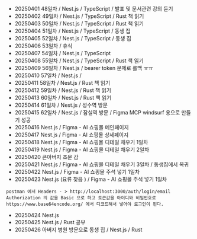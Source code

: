 - 20250401 48일차 / Nest.js / TypeScript / 발표 및 문서관련 강의 듣기
- 20250402 49일차 / Nest.js / TypeScript / Rust 책 읽기
- 20250403 50일차 / Nest.js / TypeScript / Rust 책 읽기
- 20250404 51일차 / Nest.js / TypeScript / 동생 집
- 20250405 52일차 / Nest.js / TypeScript / 동생 집
- 20250406 53일차 / 휴식
- 20250407 54일차 / Nest.js / TypeScript
- 20250408 55일차 / Nest.js / TypeScript / Rust 책 읽기
- 20250409 56일차 / Nest.js / bearer token 문제로 롤백 ㅠㅠ
- 20250410 57일차 / Nest.js / 
- 20250411 58일차 / Nest.js / Rust 책 읽기
- 20250412 59일차 / Nest.js / Rust 책 읽기
- 20250413 60일차 / Nest.js / Rust 책 읽기
- 20250414 61일차 / Nest.js / 성수역 방문
- 20250415 62일차 / Nest.js / 잠실역 방문 / Figma MCP windsurf 용으로 만들기 성공
- 20250416 Nest.js / Figma - AI 쇼핑몰 메인페이지 
- 20250417 Nest.js / Figma - AI 쇼핑몰 상세페이지
- 20250418 Nest.js / Figma - AI 쇼핑몰 디테일 채우기 1일차
- 20250419 Nest.js / Figma - AI 쇼핑몰 디테일 채우기 2일차
- 20250420 큰아버지 조문 감
- 20250421 Nest.js / Figma - AI 쇼핑몰 디테일 채우기 3일차 / 동생집에서 복귀
- 20250422 Nest.js / Figma - AI 쇼핑몰 주석 넣기 1일차
- 20250423 Nest.js (요류 찾음 ) / Figma - AI 쇼핑몰 주석 넣기 1일차
```text
postman 에서 Headers - > http://localhost:3000/auth/login/email 
Authorization 의 값을 Basic 으로 하고 토큰값을 아이디와 비밀번호로 
https://www.base64encode.org/ 에서 디코드해서 넣어야 로그인이 된다.
```
- 20250424 Nest.js 
- 20250425 Nest.js / Rust 공부
- 20250426 아버지 병원 방문으로 동생 집 / Nest.js / Rust